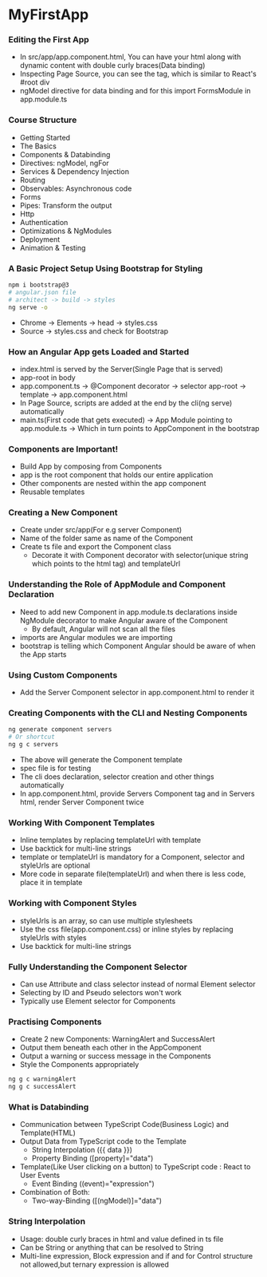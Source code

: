 # MyFirstApp

### Editing the First App

* In src/app/app.component.html, You can have your html along with dynamic content with double curly braces(Data binding)
* Inspecting Page Source, you can see the <app-root> tag, which is similar to React's #root div
* ngModel directive for data binding and for this import FormsModule in app.module.ts

### Course Structure

* Getting Started
* The Basics
* Components & Databinding
* Directives: ngModel, ngFor
* Services & Dependency Injection
* Routing
* Observables: Asynchronous code
* Forms
* Pipes: Transform the output
* Http
* Authentication
* Optimizations & NgModules
* Deployment
* Animation & Testing

### A Basic Project Setup Using Bootstrap for Styling

```sh
npm i bootstrap@3
# angular.json file
# architect -> build -> styles
ng serve -o
```
* Chrome -> Elements -> head -> styles.css 
* Source -> styles.css and check for Bootstrap

### How an Angular App gets Loaded and Started

* index.html is served by the Server(Single Page that is served)
* app-root in body
* app.component.ts -> @Component decorator -> selector app-root -> template -> app.component.html
* In Page Source, scripts are added at the end by the cli(ng serve) automatically
* main.ts(First code that gets executed) -> App Module pointing to app.module.ts -> Which in turn points to AppComponent in the bootstrap

### Components are Important!

* Build App by composing from Components
* app is the root component that holds our entire application
* Other components are nested within the app component
* Reusable templates

### Creating a New Component

* Create under src/app(For e.g server Component)
* Name of the folder same as name of the Component
* Create ts file and export the Component class
  * Decorate it with Component decorator with selector(unique string which points to the html tag) and templateUrl

### Understanding the Role of AppModule and Component Declaration

* Need to add new Component in app.module.ts declarations inside NgModule decorator to make Angular aware of the Component
  * By default, Angular will not scan all the files
* imports are Angular modules we are importing
* bootstrap is telling which Component Angular should be aware of when the App starts

### Using Custom Components

* Add the Server Component selector in app.component.html to render it

### Creating Components with the CLI and Nesting Components

```sh
ng generate component servers 
# Or shortcut
ng g c servers
```
* The above will generate the Component template
* spec file is for testing
* The cli does declaration, selector creation and other things automatically
* In app.component.html, provide Servers Component tag and in Servers html, render Server Component twice

### Working With Component Templates

* Inline templates by replacing templateUrl with template
* Use backtick for multi-line strings
* template or templateUrl is mandatory for a Component, selector and styleUrls are optional
* More code in separate file(templateUrl) and when there is less code, place it in template

### Working with Component Styles

* styleUrls is an array, so can use multiple stylesheets
* Use the css file(app.component.css) or inline styles by replacing styleUrls with styles
* Use backtick for multi-line strings

### Fully Understanding the Component Selector

* Can use Attribute and class selector instead of normal Element selector
* Selecting by ID and Pseudo selectors won't work
* Typically use Element selector for Components

### Practising Components

* Create 2 new Components: WarningAlert and SuccessAlert
* Output them beneath each other in the AppComponent
* Output a warning or success message in the Components
* Style the Components appropriately
```sh
ng g c warningAlert
ng g c successAlert
```

### What is Databinding

* Communication between TypeScript Code(Business Logic) and Template(HTML)
* Output Data from TypeScript code to the Template
  * String Interpolation ({{ data }})
  * Property Binding ([property]="data")
* Template(Like User clicking on a button) to TypeScript code : React to User Events
  * Event Binding ((event)="expression")
* Combination of Both:
  * Two-way-Binding ([(ngModel)]="data")

### String Interpolation

* Usage: double curly braces in html and value defined in ts file
* Can be String or anything that can be resolved to String
* Multi-line expression, Block expression and if and for Control structure not allowed,but ternary expression is allowed